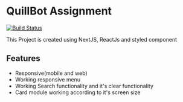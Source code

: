 # QuillBot Assignment

[![Build Status](https://travis-ci.org/joemccann/dillinger.svg?branch=master)](https://travis-ci.org/joemccann/dillinger)

This Project is created using NextJS, ReactJs and styled component

## Features

- Responsive(mobile and web)
- Working responsive menu
- Working Search functionality and it's clear functionality
- Card module working according to it's screen size
